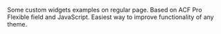 Some custom widgets examples on regular page.
Based on ACF Pro Flexible field and JavaScript.
Easiest way to improve functionality of any theme.
